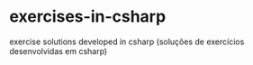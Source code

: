 # exercises-in-csharp
 exercise solutions developed in csharp (soluções de exercícios desenvolvidas em csharp)
